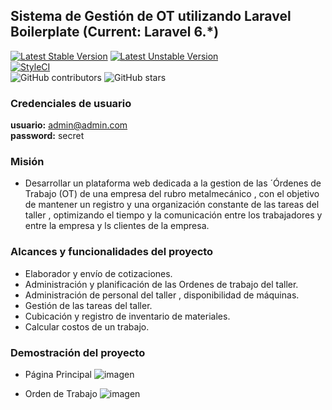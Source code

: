 ## Sistema de Gestión de OT utilizando Laravel Boilerplate (Current: Laravel 6.*) 

[![Latest Stable Version](https://poser.pugx.org/rappasoft/laravel-boilerplate/v/stable)](https://packagist.org/packages/rappasoft/laravel-boilerplate)
[![Latest Unstable Version](https://poser.pugx.org/rappasoft/laravel-boilerplate/v/unstable)](https://packagist.org/packages/rappasoft/laravel-boilerplate) 
<br/>
[![StyleCI](https://styleci.io/repos/30171828/shield?style=plastic)](https://github.styleci.io/repos/30171828)
<br/>
![GitHub contributors](https://img.shields.io/github/contributors/rappasoft/laravel-boilerplate.svg)
![GitHub stars](https://img.shields.io/github/stars/rappasoft/laravel-boilerplate.svg?style=social)

### Credenciales de usuario

**usuario:** admin@admin.com  
**password:** secret

### Misión
- Desarrollar un plataforma web dedicada a la gestion de las ´Órdenes de Trabajo (OT) de una empresa del rubro metalmecánico , con el objetivo de mantener un registro y una organización constante de las tareas del taller , optimizando el tiempo y la comunicación entre los trabajadores y entre la empresa y ls clientes de la empresa.

### Alcances y funcionalidades del proyecto

- Elaborador y envío de cotizaciones.
- Administración y planificación de las Ordenes de trabajo del taller.
- Administración de personal del taller , disponibilidad de máquinas.
- Gestión de las tareas del taller.
- Cubicación y registro de inventario de materiales.
- Calcular costos de un trabajo.

### Demostración del proyecto

- Página Principal
![imagen](https://github.com/vitoxint/laravel-boilerplate-master/assets/11872923/dd3eee9d-e47a-4799-a929-1bf16e19c607)

- Orden de Trabajo
![imagen](https://github.com/vitoxint/laravel-boilerplate-master/assets/11872923/a902a5c9-1701-4954-a363-deb1d619e709)




